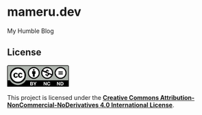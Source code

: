 # mameru.dev
My Humble Blog

## License
<a href=""><img src="./src/assets/license.png" height=50></a>

This project is licensed under the [**Creative Commons Attribution-NonCommercial-NoDerivatives 4.0 International License**](https://creativecommons.org/licenses/by-nc-nd/4.0/).